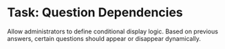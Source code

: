 # Task: Question Dependencies

Allow administrators to define conditional display logic. Based on previous answers, certain questions should appear or disappear dynamically.


